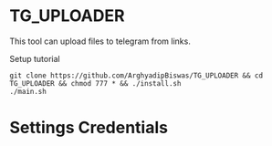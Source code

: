 # TG_UPLOADER
This tool can upload files to telegram from links.

Setup tutorial 
```
git clone https://github.com/ArghyadipBiswas/TG_UPLOADER && cd TG_UPLOADER && chmod 777 * && ./install.sh
./main.sh
```
# Settings Credentials
